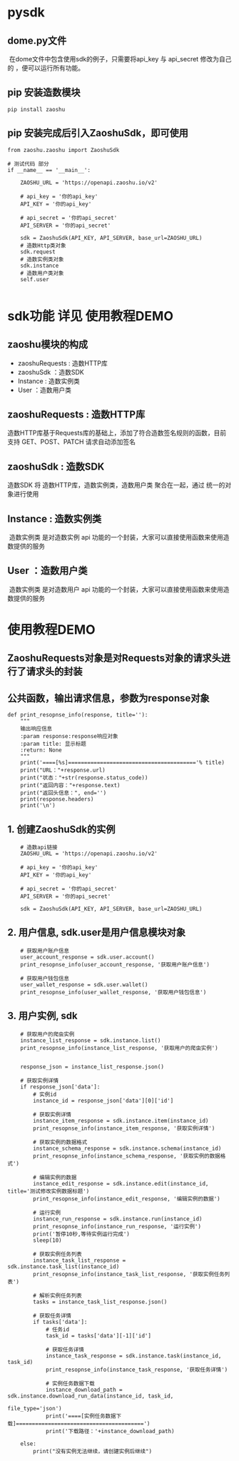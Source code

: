 # pysdk

## dome.py文件
  在dome文件中包含使用sdk的例子，只需要将api_key 与 api_secret 修改为自己的 ，便可以运行所有功能。

## pip 安装造数模块
```
pip install zaoshu

```
## pip 安装完成后引入ZaoshuSdk，即可使用
```
from zaoshu.zaoshu import ZaoshuSdk

# 测试代码 部分
if __name__ == '__main__':

    ZAOSHU_URL = 'https://openapi.zaoshu.io/v2'

    # api_key = '你的api_key'
    API_KEY = '你的api_key'

    # api_secret = '你的api_secret'
    API_SERVER = '你的api_secret'

    sdk = ZaoshuSdk(API_KEY, API_SERVER, base_url=ZAOSHU_URL)
    # 造数Http类对象
    sdk.request
    # 造数实例类对象
    sdk.instance
    # 造数用户类对象
    self.user
	
```
# sdk功能 详见 使用教程DEMO



## zaoshu模块的构成

* zaoshuRequests : 造数HTTP库
* zaoshuSdk ：造数SDK
* Instance : 造数实例类
* User ：造数用户类

##  zaoshuRequests : 造数HTTP库

  造数HTTP库基于Requests库的基础上，添加了符合造数签名规则的函数，目前支持 GET、POST、PATCH 请求自动添加签名

##  zaoshuSdk : 造数SDK

  造数SDK 将 造数HTTP库，造数实例类，造数用户类 聚合在一起，通过 统一的对象进行使用

##  Instance : 造数实例类

  造数实例类 是对造数实例 api 功能的一个封装，大家可以直接使用函数来使用造数提供的服务

##  User ：造数用户类

  造数实例类 是对造数用户 api 功能的一个封装，大家可以直接使用函数来使用造数提供的服务

# 使用教程DEMO

## ZaoshuRequests对象是对Requests对象的请求头进行了请求头的封装
## 公共函数，输出请求信息，参数为response对象

```
def print_resopnse_info(response, title=''):
    """
    输出响应信息
    :param response:response响应对象
    :param title: 显示标题
    :return: None
    """
    print('====[%s]========================================'% title)
    print("URL："+response.url)
    print("状态："+str(response.status_code))
    print("返回内容："+response.text)
    print("返回头信息：", end='')
    print(response.headers)
    print('\n')

```


## 1. 创建ZaoshuSdk的实例
```
    # 造数api链接
    ZAOSHU_URL = 'https://openapi.zaoshu.io/v2'

    # api_key = '你的api_key'
    API_KEY = '你的api_key'

    # api_secret = '你的api_secret'
    API_SERVER = '你的api_secret'

    sdk = ZaoshuSdk(API_KEY, API_SERVER, base_url=ZAOSHU_URL)

```


## 2. 用户信息, sdk.user是用户信息模块对象
```
    # 获取用户账户信息
    user_account_response = sdk.user.account()
    print_resopnse_info(user_account_response, '获取用户账户信息')

    # 获取用户钱包信息
    user_wallet_response = sdk.user.wallet()
    print_resopnse_info(user_wallet_response, '获取用户钱包信息')
```
## 3. 用户实例, sdk
```
    # 获取用户的爬虫实例
    instance_list_response = sdk.instance.list()
    print_resopnse_info(instance_list_response, '获取用户的爬虫实例')


    response_json = instance_list_response.json()

    # 获取实例详情
    if response_json['data']:
        # 实例id
        instance_id = response_json['data'][0]['id']

        # 获取实例详情
        instance_item_response = sdk.instance.item(instance_id)
        print_resopnse_info(instance_item_response, '获取实例详情')

        # 获取实例的数据格式
        instance_schema_response = sdk.instance.schema(instance_id)
        print_resopnse_info(instance_schema_response, '获取实例的数据格式')

        # 编辑实例的数据
        instance_edit_response = sdk.instance.edit(instance_id, title='测试修改实例数据标题')
        print_resopnse_info(instance_edit_response, '编辑实例的数据')

        # 运行实例
        instance_run_response = sdk.instance.run(instance_id)
        print_resopnse_info(instance_run_response, '运行实例')
        print('暂停10秒,等待实例运行完成')
        sleep(10)

        # 获取实例任务列表
        instance_task_list_response = sdk.instance.task_list(instance_id)
        print_resopnse_info(instance_task_list_response, '获取实例任务列表')

        # 解析实例任务列表
        tasks = instance_task_list_response.json()

        # 获取任务详情
        if tasks['data']:
            # 任务id
            task_id = tasks['data'][-1]['id']

            # 获取任务详情
            instance_task_response = sdk.instance.task(instance_id, task_id)
            print_resopnse_info(instance_task_response, '获取任务详情')

            # 实例任务数据下载
            instance_download_path = sdk.instance.download_run_data(instance_id, task_id,
                                                                    file_type='json')
            print('====[实例任务数据下载]========================================')
            print('下载路径：'+instance_download_path)

    else:
        print("没有实例无法继续，请创建实例后继续")

```
